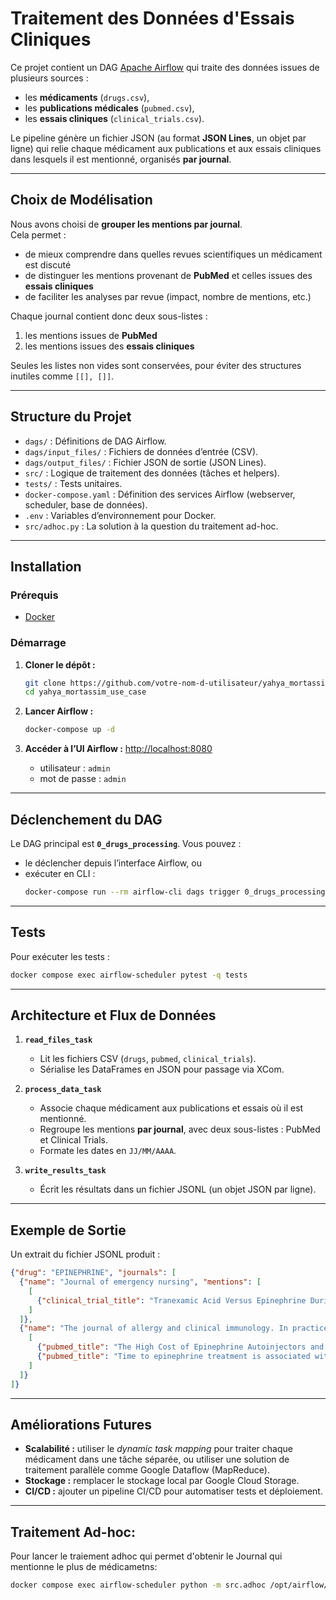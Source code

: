 # Traitement des Données d'Essais Cliniques

Ce projet contient un DAG [Apache Airflow](https://airflow.apache.org/) qui traite des données issues de plusieurs sources :  
- les **médicaments** (`drugs.csv`),  
- les **publications médicales** (`pubmed.csv`),  
- les **essais cliniques** (`clinical_trials.csv`).  

Le pipeline génère un fichier JSON (au format **JSON Lines**, un objet par ligne) qui relie chaque médicament aux publications et aux essais cliniques dans lesquels il est mentionné, organisés **par journal**.

---

## Choix de Modélisation

Nous avons choisi de **grouper les mentions par journal**.  
Cela permet :  
- de mieux comprendre dans quelles revues scientifiques un médicament est discuté
- de distinguer les mentions provenant de **PubMed** et celles issues des **essais cliniques**
- de faciliter les analyses par revue (impact, nombre de mentions, etc.)

Chaque journal contient donc deux sous-listes :  
1. les mentions issues de **PubMed**  
2. les mentions issues des **essais cliniques**  

Seules les listes non vides sont conservées, pour éviter des structures inutiles comme `[[], []]`.

---

## Structure du Projet

- `dags/` : Définitions de DAG Airflow.  
- `dags/input_files/` : Fichiers de données d’entrée (CSV).  
- `dags/output_files/` : Fichier JSON de sortie (JSON Lines).  
- `src/` : Logique de traitement des données (tâches et helpers).  
- `tests/` : Tests unitaires.  
- `docker-compose.yaml` : Définition des services Airflow (webserver, scheduler, base de données).  
- `.env` : Variables d’environnement pour Docker.
- `src/adhoc.py` : La solution à la question du traitement ad-hoc.

---

## Installation

### Prérequis
- [Docker](https://www.docker.com/products/docker-desktop)

### Démarrage

1. **Cloner le dépôt :**
   ```bash
   git clone https://github.com/votre-nom-d-utilisateur/yahya_mortassim_use_case.git
   cd yahya_mortassim_use_case
   ```

2. **Lancer Airflow :**
   ```bash
   docker-compose up -d
   ```

3. **Accéder à l’UI Airflow :**
   [http://localhost:8080](http://localhost:8080)  
   - utilisateur : `admin`  
   - mot de passe : `admin`  

---

## Déclenchement du DAG

Le DAG principal est **`0_drugs_processing`**. Vous pouvez :  

- le déclencher depuis l’interface Airflow, ou  
- exécuter en CLI :  
  ```bash
  docker-compose run --rm airflow-cli dags trigger 0_drugs_processing
  ```

---

## Tests

Pour exécuter les tests :  
```bash
docker compose exec airflow-scheduler pytest -q tests
```

---

## Architecture et Flux de Données

1. **`read_files_task`**  
   - Lit les fichiers CSV (`drugs`, `pubmed`, `clinical_trials`).  
   - Sérialise les DataFrames en JSON pour passage via XCom.  

2. **`process_data_task`**  
   - Associe chaque médicament aux publications et essais où il est mentionné.  
   - Regroupe les mentions **par journal**, avec deux sous-listes : PubMed et Clinical Trials.  
   - Formate les dates en `JJ/MM/AAAA`.  

3. **`write_results_task`**  
   - Écrit les résultats dans un fichier JSONL (un objet JSON par ligne).  

---

## Exemple de Sortie

Un extrait du fichier JSONL produit :

```json
{"drug": "EPINEPHRINE", "journals": [
  {"name": "Journal of emergency nursing", "mentions": [
    [
      {"clinical_trial_title": "Tranexamic Acid Versus Epinephrine During Exploratory Tympanotomy", "date": "27/04/2020"}
    ]
  ]},
  {"name": "The journal of allergy and clinical immunology. In practice", "mentions": [
    [
      {"pubmed_title": "The High Cost of Epinephrine Autoinjectors and Possible Alternatives.", "date": "02/01/2020"},
      {"pubmed_title": "Time to epinephrine treatment is associated with the risk of mortality...", "date": "03/01/2020"}
    ]
  ]}
]}
```

---

## Améliorations Futures

- **Scalabilité :** utiliser le *dynamic task mapping* pour traiter chaque médicament dans une tâche séparée, ou utiliser une solution de traitement parallèle comme Google Dataflow (MapReduce).  
- **Stockage :** remplacer le stockage local par Google Cloud Storage.  
- **CI/CD :** ajouter un pipeline CI/CD pour automatiser tests et déploiement.  

---

## Traitement Ad-hoc:
Pour lancer le traiement adhoc qui permet d'obtenir le Journal qui mentionne le plus de médicametns:
```bash
docker compose exec airflow-scheduler python -m src.adhoc /opt/airflow/dags/output_files/drugs_file.json
```
